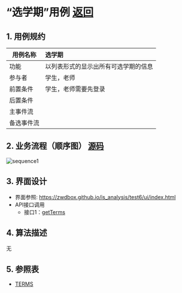 ﻿<!-- markdownlint-disable MD033-->
<!-- 禁止MD033类型的警告 https://www.npmjs.com/package/markdownlint -->

# “选学期”用例 [返回](../README.md)
## 1. 用例规约

|用例名称|选学期|
|-------|:-------------|
|功能|以列表形式的显示出所有可选学期的信息|
|参与者|学生，老师|
|前置条件|学生，老师需要先登录|
|后置条件| |
|主事件流| |
|备选事件流| |

## 2. 业务流程（顺序图） [源码](../src/sequence选学期.puml)
![sequence1](../sequence选学期.png) 

## 3. 界面设计
- 界面参照: https://zwdbox.github.io/is_analysis/test6/ui/index.html
- API接口调用
    - 接口1：[getTerms](../接口/getTerms.md) 

## 4. 算法描述

无
    
## 5. 参照表

- [TERMS](../数据库设计.md/#TERMS)

